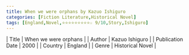 ```yaml
---
title: When we were orphans by Kazuo Ishiguro
categories: [Fiction Literature,Historical Novel]
tags: [England,Novel,⭐⭐⭐⭐⭐⭐⭐⭐⭐☆ 9/10,Story,Ishiguro]
---
```

        
| Title | When we were orphans  |
| Author |  Kazuo Ishiguro  |
| Publication Date | 2000   |
| Country | England |
| Genre | Historical Novel  |
        